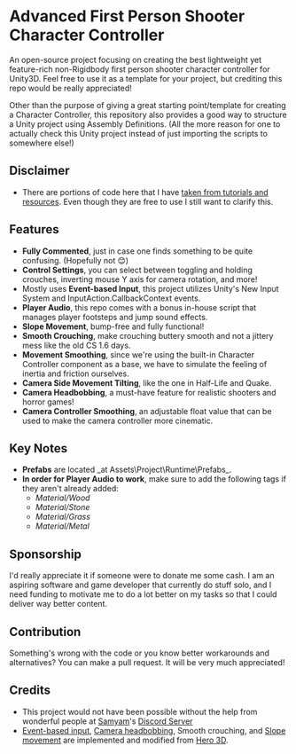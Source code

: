 # Advanced First Person Shooter Character Controller
An open-source project focusing on creating the best lightweight yet feature-rich non-Rigidbody first person shooter character controller for Unity3D. Feel free to use it as a template for your project, but crediting this repo would be really appreciated!

Other than the purpose of giving a great starting point/template for creating a Character Controller, this repository also provides a good way to structure a Unity project using Assembly Definitions. (All the more reason for one to actually check this Unity project instead of just importing the scripts to somewhere else!)


## Disclaimer
- There are portions of code here that I have [taken from tutorials and resources](#credits). Even though they are free to use I still want to clarify this.


## Features
- **Fully Commented**, just in case one finds something to be quite confusing. (Hopefully not 😊)
- **Control Settings**, you can select between toggling and holding crouches, inverting mouse Y axis for camera rotation, and more!
- Mostly uses **Event-based Input**, this project utilizes Unity's New Input System and InputAction.CallbackContext events.
- **Player Audio**, this repo comes with a bonus in-house script that manages player footsteps and jump sound effects.
- **Slope Movement**, bump-free and fully functional!
- **Smooth Crouching**, make crouching buttery smooth and not a jittery mess like the old CS 1.6 days.
- **Movement Smoothing**, since we're using the built-in Character Controller component as a base, we have to simulate the feeling of inertia and friction ourselves.
- **Camera Side Movement Tilting**, like the one in Half-Life and Quake.
- **Camera Headbobbing**, a must-have feature for realistic shooters and horror games!
- **Camera Controller Smoothing**, an adjustable float value that can be used to make the camera controller more cinematic.


## Key Notes
- **Prefabs** are located _at Assets\Project\Runtime\Prefabs\_.
- **In order for Player Audio to work**, make sure to add the following tags if they aren't already added:
  - _Material/Wood_
  - _Material/Stone_
  - _Material/Grass_
  - _Material/Metal_


## Sponsorship
I'd really appreciate it if someone were to donate me some cash. I am an aspiring software and game developer that currently do stuff solo, and I need funding to motivate me to do a lot better on my tasks so that I could deliver way better content.


## Contribution
Something's wrong with the code or you know better workarounds and alternatives? You can make a pull request. It will be very much appreciated!


## Credits
- This project would not have been possible without the help from wonderful people at [Samyam](https://www.youtube.com/@samyam)'s [Discord Server](https://discord.com/invite/B9bjMxj)
- [Event-based input](https://www.youtube.com/watch?v=8Yih0p2Kvy0&t=3s), [Camera headbobbing](https://www.youtube.com/watch?v=5MbR2qJK8Tc&t=1s), Smooth crouching, and [Slope movement](https://www.youtube.com/watch?v=GI5LAbP5slE) are implemented and modified from [Hero 3D](https://www.youtube.com/@hero3d899).
